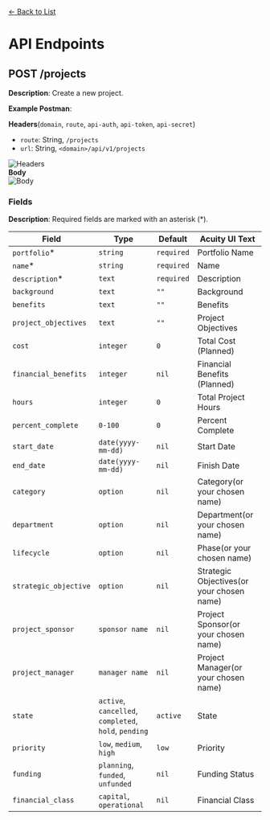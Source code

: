 [<- Back to List](https://github.com/AcuityPPM/APIs/blob/main/endpoints/record.md)

# API Endpoints

## POST /projects

**Description**: Create a new project.

**Example Postman**:

**Headers**(`domain`, `route`, `api-auth`, `api-token`, `api-secret`)

- `route`: String, `/projects`
- `url`: String, `<domain>/api/v1/projects`

![Headers](https://github.com/AcuityPPM/APIs/blob/main/img/post_headers.webp)
<br>
**Body**
<br>
![Body](https://github.com/AcuityPPM/APIs/blob/main/img/post_body.webp)

### Fields

**Description**: Required fields are marked with an asterisk (\*).

| Field                 | Type                                                  | Default    | Acuity UI Text                            |
| --------------------- | ----------------------------------------------------- | ---------- | ----------------------------------------- |
| `portfolio`\*         | `string`                                              | `required` | Portfolio Name                            |
| `name`\*              | `string`                                              | `required` | Name                                      |
| `description`\*       | `text`                                                | `required` | Description                               |
| `background`          | `text`                                                | `""`       | Background                                |
| `benefits`            | `text`                                                | `""`       | Benefits                                  |
| `project_objectives`  | `text`                                                | `""`       | Project Objectives                        |
| `cost`                | `integer`                                             | `0`        | Total Cost (Planned)                      |
| `financial_benefits`  | `integer`                                             | `nil`      | Financial Benefits (Planned)              |
| `hours`               | `integer`                                             | `0`        | Total Project Hours                       |
| `percent_complete`    | `0-100`                                               | `0`        | Percent Complete                          |
| `start_date`          | `date(yyyy-mm-dd)`                                    | `nil`      | Start Date                                |
| `end_date`            | `date(yyyy-mm-dd)`                                    | `nil`      | Finish Date                               |
| `category`            | `option`                                              | `nil`      | Category(or your chosen name)             |
| `department`          | `option`                                              | `nil`      | Department(or your chosen name)           |
| `lifecycle`           | `option`                                              | `nil`      | Phase(or your chosen name)                |
| `strategic_objective` | `option`                                              | `nil`      | Strategic Objectives(or your chosen name) |
| `project_sponsor`     | `sponsor name`                                        | `nil`      | Project Sponsor(or your chosen name)      |
| `project_manager`     | `manager name`                                        | `nil`      | Project Manager(or your chosen name)      |
| `state`               | `active`, `cancelled`, `completed`, `hold`, `pending` | `active`   | State                                     |
| `priority`            | `low`, `medium`, `high`                               | `low`      | Priority                                  |
| `funding`             | `planning`, `funded`, `unfunded`                      | `nil`      | Funding Status                            |
| `financial_class`     | `capital`, `operational`                              | `nil`      | Financial Class                           |
